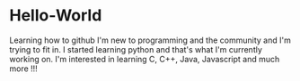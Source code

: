 # Hello-World
Learning how to github
I'm new to programming and the community and I'm trying to fit in.
I started learning python and that's what I'm currently working on. I'm interested in learning C, C++, Java, Javascript and much more !!!
